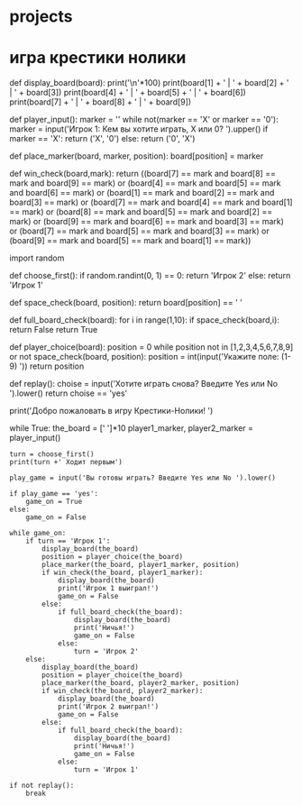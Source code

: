 # projects
# игра крестики нолики
def display_board(board):
    print('\n'*100)
    print(board[1] + ' | ' + board[2] + ' | ' + board[3])
    print(board[4] + ' | ' + board[5] + ' | ' + board[6])
    print(board[7] + ' | ' + board[8] + ' | ' + board[9])

def player_input():
    marker = ''
    while not(marker == 'X' or marker == '0'):
        marker = input('Игрок 1: Кем вы хотите играть, X или 0? ').upper()
    if marker == 'X':
        return ('X', '0')
    else:
        return ('0', 'X')

def place_marker(board, marker, position):
    board[position] = marker

def win_check(board,mark):
    return ((board[7] == mark and board[8] == mark and board[9] == mark) or
         (board[4] == mark and board[5] == mark and board[6] == mark) or
         (board[1] == mark and board[2] == mark and board[3] == mark) or
         (board[7] == mark and board[4] == mark and board[1] == mark) or
         (board[8] == mark and board[5] == mark and board[2] == mark) or
         (board[9] == mark and board[6] == mark and board[3] == mark) or
         (board[7] == mark and board[5] == mark and board[3] == mark) or
         (board[9] == mark and board[5] == mark and board[1] == mark))

import random

def choose_first():
    if random.randint(0, 1) == 0:
        return 'Игрок 2'
    else:
        return 'Игрок 1'

def space_check(board, position):
    return board[position] == ' '

def full_board_check(board):
    for i in range(1,10):
        if space_check(board,i):
            return False
    return True

def player_choice(board):
    position = 0
    while position not in [1,2,3,4,5,6,7,8,9] or not space_check(board, position):
        position = int(input('Укажите поле: (1-9) '))
    return position

def replay():
    choise = input('Хотите играть снова? Введите Yes или No ').lower()
    return choise == 'yes'

print('Добро пожаловать в игру Крестики-Нолики! ')

while True:
    the_board = [' ']*10
    player1_marker, player2_marker = player_input()

    turn = choose_first()
    print(turn +' Ходит первым')

    play_game = input('Вы готовы играть? Введите Yes или No ').lower()

    if play_game == 'yes':
        game_on = True
    else:
        game_on = False

    while game_on:
        if turn == 'Игрок 1':
            display_board(the_board)
            position = player_choice(the_board)
            place_marker(the_board, player1_marker, position)
            if win_check(the_board, player1_marker):
                display_board(the_board)
                print('Игрок 1 выиграл!')
                game_on = False
            else:
                if full_board_check(the_board):
                    display_board(the_board)
                    print('Ничья!')
                    game_on = False
                else:
                    turn = 'Игрок 2'
        else:
            display_board(the_board)
            position = player_choice(the_board)
            place_marker(the_board, player2_marker, position)
            if win_check(the_board, player2_marker):
                display_board(the_board)
                print('Игрок 2 выиграл!')
                game_on = False
            else:
                if full_board_check(the_board):
                    display_board(the_board)
                    print('Ничья!')
                    game_on = False
                else:
                    turn = 'Игрок 1'

    if not replay():
        break
